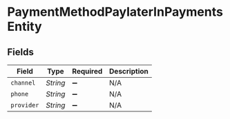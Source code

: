 # PaymentMethodPaylaterInPaymentsEntity


## Fields

| Field              | Type               | Required           | Description        |
| ------------------ | ------------------ | ------------------ | ------------------ |
| `channel`          | *String*           | :heavy_minus_sign: | N/A                |
| `phone`            | *String*           | :heavy_minus_sign: | N/A                |
| `provider`         | *String*           | :heavy_minus_sign: | N/A                |